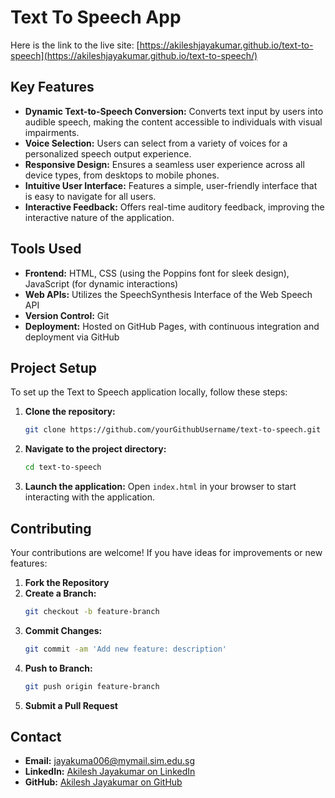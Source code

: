 # Text To Speech App

Here is the link to the live site: [https://akileshjayakumar.github.io/text-to-speech](https://akileshjayakumar.github.io/text-to-speech/)

## Key Features

- **Dynamic Text-to-Speech Conversion:** Converts text input by users into audible speech, making the content accessible to individuals with visual impairments.
- **Voice Selection:** Users can select from a variety of voices for a personalized speech output experience.
- **Responsive Design:** Ensures a seamless user experience across all device types, from desktops to mobile phones.
- **Intuitive User Interface:** Features a simple, user-friendly interface that is easy to navigate for all users.
- **Interactive Feedback:** Offers real-time auditory feedback, improving the interactive nature of the application.

## Tools Used

- **Frontend:** HTML, CSS (using the Poppins font for sleek design), JavaScript (for dynamic interactions)
- **Web APIs:** Utilizes the SpeechSynthesis Interface of the Web Speech API
- **Version Control:** Git
- **Deployment:** Hosted on GitHub Pages, with continuous integration and deployment via GitHub

## Project Setup

To set up the Text to Speech application locally, follow these steps:

1. **Clone the repository:**
   ```bash
   git clone https://github.com/yourGithubUsername/text-to-speech.git
   ```
2. **Navigate to the project directory:**
   ```bash
   cd text-to-speech
   ```
3. **Launch the application:**
   Open `index.html` in your browser to start interacting with the application.

## Contributing

Your contributions are welcome! If you have ideas for improvements or new features:

1. **Fork the Repository**
2. **Create a Branch:**
   ```bash
   git checkout -b feature-branch
   ```
3. **Commit Changes:**
   ```bash
   git commit -am 'Add new feature: description'
   ```
4. **Push to Branch:**
   ```bash
   git push origin feature-branch
   ```
5. **Submit a Pull Request**

## Contact
- **Email:** [jayakuma006@mymail.sim.edu.sg](mailto:jayakuma006@mymail.sim.edu.sg)
- **LinkedIn:** [Akilesh Jayakumar on LinkedIn](https://www.linkedin.com/in/akileshjayakumar/)
- **GitHub:** [Akilesh Jayakumar on GitHub](https://github.com/akileshjayakumar)
